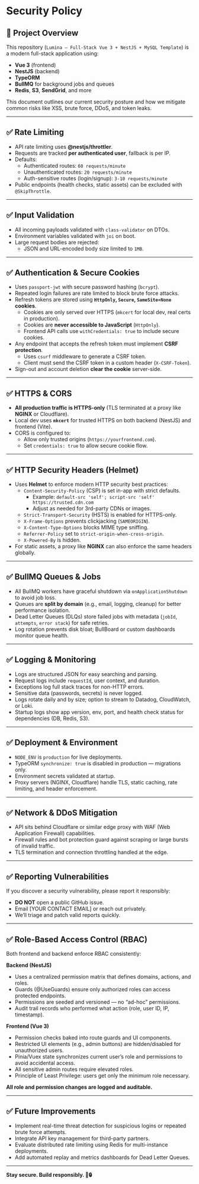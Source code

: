 # Security Policy

## 🚀 Project Overview

This repository (`Lumina – Full-Stack Vue 3 + NestJS + MySQL Template`) is a modern full-stack application using:

- **Vue 3** (frontend)
- **NestJS** (backend)
- **TypeORM**
- **BullMQ** for background jobs and queues
- **Redis**, **S3**, **SendGrid**, and more

This document outlines our current security posture and how we mitigate common risks like XSS, brute force, DDoS, and token leaks.

---

## ✅ Rate Limiting

- API rate limiting uses **@nestjs/throttler**.
- Requests are tracked **per authenticated user**, fallback is per IP.
- Defaults:
  - Authenticated routes: `60 requests/minute`
  - Unauthenticated routes: `20 requests/minute`
  - Auth-sensitive routes (login/signup): `3-10 requests/minute`
- Public endpoints (health checks, static assets) can be excluded with `@SkipThrottle`.

---

## ✅ Input Validation

- All incoming payloads validated with `class-validator` on DTOs.
- Environment variables validated with `joi` on boot.
- Large request bodies are rejected:
  - JSON and URL-encoded body size limited to `1MB`.

---

## ✅ Authentication & Secure Cookies

- Uses `passport-jwt` with secure password hashing (`bcrypt`).
- Repeated login failures are rate limited to block brute force attacks.
- Refresh tokens are stored using **`HttpOnly`, `Secure`, `SameSite=None` cookies**.
  - Cookies are only served over HTTPS (`mkcert` for local dev, real certs in production).
  - Cookies are **never accessible to JavaScript** (`HttpOnly`).
  - Frontend API calls use `withCredentials: true` to include secure cookies.
- Any endpoint that accepts the refresh token must implement **CSRF protection**.
  - Uses `csurf` middleware to generate a CSRF token.
  - Client must send the CSRF token in a custom header (`X-CSRF-Token`).
- Sign-out and account deletion **clear the cookie** server-side.

---

## ✅ HTTPS & CORS

- **All production traffic is HTTPS-only** (TLS terminated at a proxy like **NGINX** or Cloudflare).
- Local dev uses **`mkcert`** for trusted HTTPS on both backend (NestJS) and frontend (Vite).
- CORS is configured to:
  - Allow only trusted origins (`https://yourfrontend.com`).
  - Set `credentials: true` to allow secure cookie flow.

---

## ✅ HTTP Security Headers (Helmet)

- Uses **Helmet** to enforce modern HTTP security best practices:
  - `Content-Security-Policy` (CSP) is set in-app with strict defaults.
    - Example: `default-src 'self'; script-src 'self' https://trusted.cdn.com`
    - Adjust as needed for 3rd-party CDNs or images.
  - `Strict-Transport-Security` (HSTS) is enabled for HTTPS-only.
  - `X-Frame-Options` prevents clickjacking (`SAMEORIGIN`).
  - `X-Content-Type-Options` blocks MIME type sniffing.
  - `Referrer-Policy` set to `strict-origin-when-cross-origin`.
  - `X-Powered-By` is hidden.
- For static assets, a proxy like **NGINX** can also enforce the same headers globally.

---

## ✅ BullMQ Queues & Jobs

- All BullMQ workers have graceful shutdown via `onApplicationShutdown` to avoid job loss.
- Queues are **split by domain** (e.g., email, logging, cleanup) for better performance isolation.
- Dead Letter Queues (DLQs) store failed jobs with metadata (`jobId`, `attempts`, `error stack`) for safe retries.
- Log rotation prevents disk bloat; BullBoard or custom dashboards monitor queue health.

---

## ✅ Logging & Monitoring

- Logs are structured JSON for easy searching and parsing.
- Request logs include `requestId`, user context, and duration.
- Exceptions log full stack traces for non-HTTP errors.
- Sensitive data (passwords, secrets) is never logged.
- Logs rotate daily and by size; option to stream to Datadog, CloudWatch, or Loki.
- Startup logs show app version, env, port, and health check status for dependencies (DB, Redis, S3).

---

## ✅ Deployment & Environment

- `NODE_ENV` is `production` for live deployments.
- TypeORM `synchronize: true` is disabled in production — migrations only.
- Environment secrets validated at startup.
- Proxy servers (NGINX, Cloudflare) handle TLS, static caching, rate limiting, and header enforcement.

---

## ✅ Network & DDoS Mitigation

- API sits behind Cloudflare or similar edge proxy with WAF (Web Application Firewall) capabilities.
- Firewall rules and bot protection guard against scraping or large bursts of invalid traffic.
- TLS termination and connection throttling handled at the edge.

---

## ✅ Reporting Vulnerabilities

If you discover a security vulnerability, please report it responsibly:

- **DO NOT** open a public GitHub issue.
- Email [YOUR CONTACT EMAIL] or reach out privately.
- We’ll triage and patch valid reports quickly.

---

## ✅ Role-Based Access Control (RBAC)

Both frontend and backend enforce RBAC consistently:

**Backend (NestJS)**

- Uses a centralized permission matrix that defines domains, actions, and roles.
- Guards (@UseGuards) ensure only authorized roles can access protected endpoints.
- Permissions are seeded and versioned — no “ad-hoc” permissions.
- Audit trail records who performed what action (role, user ID, IP, timestamp).

**Frontend (Vue 3)**

- Permission checks baked into route guards and UI components.
- Restricted UI elements (e.g., admin buttons) are hidden/disabled for unauthorized users.
- Pinia/Vuex state synchronizes current user’s role and permissions to avoid accidental access.
- All sensitive admin routes require elevated roles.
- Principle of Least Privilege: users get only the minimum role necessary.

**All role and permission changes are logged and auditable.**

---

## ✅ Future Improvements

- Implement real-time threat detection for suspicious logins or repeated brute force attempts.
- Integrate API key management for third-party partners.
- Evaluate distributed rate limiting using Redis for multi-instance deployments.
- Add automated replay and metrics dashboards for Dead Letter Queues.

---

**Stay secure. Build responsibly. 🚀🔒**
